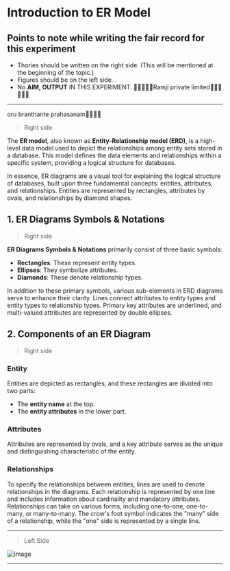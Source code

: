 # Introduction to ER Model

## Points to note while writing the fair record for this experiment

- Thories should be written on the right side. (This will be mentioned at the beginning of the topic.)
- Figures should be on the left side.
- No **AIM, OUTPUT** IN THIS EXPERIMENT.
🐍🐍🐍🐍🐍Ramji private limited🐍🐍🐍🐍🐍🐍
---
oru branthante prahasanam🥸🥸🥸🥸
> Right side

The **ER model**, also known as **Entity-Relationship model (ERD)**, is a high-level data model used to depict the relationships among entity sets stored in a database. This model defines the data elements and relationships within a specific system, providing a logical structure for databases.

In essence, ER diagrams are a visual tool for explaining the logical structure of databases, built upon three fundamental concepts: entities, attributes, and relationships. Entities are represented by rectangles, attributes by ovals, and relationships by diamond shapes.

## 1. ER Diagrams Symbols & Notations

> Right side

**ER Diagrams Symbols & Notations** primarily consist of three basic symbols:

- **Rectangles**: These represent entity types.
- **Ellipses**: They symbolize attributes.
- **Diamonds**: These denote relationship types.

In addition to these primary symbols, various sub-elements in ERD diagrams serve to enhance their clarity. Lines connect attributes to entity types and entity types to relationship types. Primary key attributes are underlined, and multi-valued attributes are represented by double ellipses.

## 2. Components of an ER Diagram

> Right side

### Entity

Entities are depicted as rectangles, and these rectangles are divided into two parts:

- The **entity name** at the top.
- The **entity attributes** in the lower part.

### Attributes

Attributes are represented by ovals, and a key attribute serves as the unique and distinguishing characteristic of the entity.

### Relationships

To specify the relationships between entities, lines are used to denote relationships in the diagrams. Each relationship is represented by one line and includes information about cardinality and mandatory attributes. Relationships can take on various forms, including one-to-one, one-to-many, or many-to-many. The crow's foot symbol indicates the "many" side of a relationship, while the "one" side is represented by a single line.

---

> Left Side

![image](https://github.com/blackpeps/dbmslab2023/assets/126700907/35d9eb3c-b216-40e3-a25b-003862f64d73)

---
